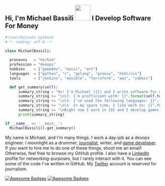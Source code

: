 <h2> Hi, I'm Michael Bassili <img src="https://media.giphy.com/media/mGcNjsfWAjY5AEZNw6/giphy.gif" width="50"> I Develop Software For Money</h2>

```python
#!/usr/bin/env python3
#-*- coding: utf-8 -*-

class MichaelBassili: 
    
  pronouns   = "he/him"
  profession = "devops"
  hobbies    = ["gamedev", "music", "art"]
  languages  = ["python", "c", "golang", "groovy", "html/css"]
  tools      = ["jenkins", "ansible", "terraform", "aws", "zabbix"]

  def get_summary(self):
      summary_string = "Hi! I'm Michael ({}) and I write software for money".format(self.pronouns)
      summary_string += "\n\t- I'm profficient with: {}".format(self.tools)
      summary_string += "\n\t- I've used the following languages: {}".format(self.languages)
      summary_string += "\n\t- In my spare time, I like work on: {}".format(self.hobbies)
      summary_string += "\nRight now I work in {0} and I develop games on the side".format(self.profession)
      print(summary_string)

if __name__ == '__main__':
  MichaelBassili().get_summary()
```

My name is Michael, and I'm many things. I work a day-job as a devops engineer. I moonlight as a drummer, [journalist](https://muckrack.com/michaelbassili), writer, and [game developer](https://aquinasgames.ca/). If you want to hire me to do one of these things, shoot me an email! Otherwise, feel free to browse my GitHub profile. I also have a [LinkedIn](https://www.linkedin.com/in/michael-bassili/) profile for networking-purposes, but I rarely interact with it. You can see some of the code I've written in GitHub. My [Twitter](https://twitter.com/michaelbassili) account is reserved for journalism.

[![Awesome Badges](https://img.shields.io/badge/Twitter-@MichaelBassili-blue.svg)](https://twitter.com/michaelbassili) [![Awesome Badges](https://img.shields.io/badge/LinkedIn-MichaelBassili-purple.svg)](https://www.linkedin.com/in/michael-bassili/)

